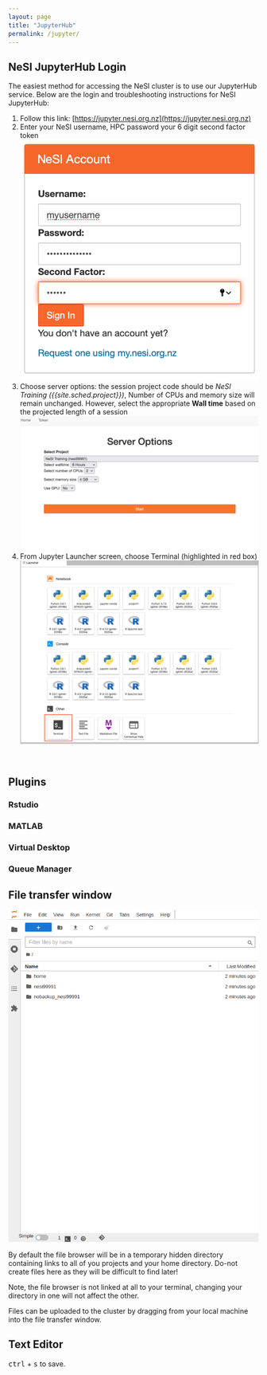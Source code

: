 ```yaml
---
layout: page
title: "JupyterHub"
permalink: /jupyter/
---
```


## NeSI JupyterHub Login

The easiest method for accessing the NeSI cluster is to use our JupyterHub service.  Below are the 
login and troubleshooting instructions for NeSI JupyterHub:

1. Follow this link: [https://jupyter.nesi.org.nz](https://jupyter.nesi.org.nz)
2. Enter your NeSI username, HPC password your 6 digit second factor token ![Login](/fig/Login_jupyterhubNeSI.png)
3. Choose server options: the session project code should be *NeSI Training ({{site.sched.project}})*, Number of CPUs and memory size will remain unchanged. However, select the appropriate **Wall time** based on the projected length of a session ![Options](/fig/ServerOptions_jupyterhubNeSI.png)
4. From Jupyter Launcher screen, choose Terminal (highlighted in red box) ![Terminal](/fig/jupyterLauncher.png)

<br>

<!-- ## SLURM and JupyterHub

All JupyterHub sessions run inside of a SLURM job, however as the sessions are interactive the resources available this way are very limited. In onder to access more resources you will still have to submit a SLURM job.

### Jupyter for Interactive work.
![Terminal](/fig/UsingJupyterHub2.svg)
In a web browser, navigate to [https://jupyter.nesi.org.nz](https://jupyter.nesi.org.nz), select the resource requirements *for your job*. Jobs are run interactively.  

**Best For:** New Users, Job and code tests and Jobs using < 4 CPUs and < 128GB

**Advantages:** Interactive, file explorer, no local setup required.
### Jupyter and SBATCH
![Terminal](/fig/UsingJupyterHub3.svg)
In a web browser, navigate to [https://jupyter.nesi.org.nz](https://jupyter.nesi.org.nz), select the resource requirements *for your session* (should only need minimal memory and CPU).  Jobs scripts are submitted using the `sbatch` command (non-interactive).  

**Best For:** New Users, Windows Users.  

**Advantages:** File explorer, no local setup required.
### SSH and SBATCH
![Terminal](/fig/UsingJupyterHub1.svg)
From your local computer, using an SSH client to connect to a shell session (interactive), running on the NeSI login Node. Jobs scripts are submitted using the `sbatch` command (non-interactive).  Instructions for SSH and command-line setup can be found in our documentation: [Accessing the HPCs](https://support.nesi.org.nz/hc/en-gb/sections/360000034315)

**Best For:** Users familiar with command line, Linux/Mac users.  

**Advantages:** Most flexible.   -->

## Plugins

### Rstudio

### MATLAB

### Virtual Desktop

### Queue Manager

## File transfer window

![Terminal](/fig/jupyter_ftw.png)

By default the file browser will be in a temporary hidden directory containing links to all of you projects and your home directory. Do-not create files here as they will be difficult to find later!

Note, the file browser is not linked at all to your terminal, changing your directory in one will not affect the other.

Files can be uploaded to the cluster by dragging from your local machine into the file transfer window.

## Text Editor

<kbd>ctrl</kbd> + <kbd>s</kbd> to save.